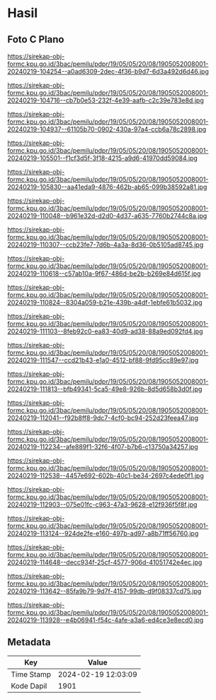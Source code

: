 # Hasil

## Foto C Plano

https://sirekap-obj-formc.kpu.go.id/3bac/pemilu/pdpr/19/05/05/20/08/1905052008001-20240219-104254--a0ad6309-2dec-4f36-b9d7-6d3a492d6d46.jpg

https://sirekap-obj-formc.kpu.go.id/3bac/pemilu/pdpr/19/05/05/20/08/1905052008001-20240219-104716--cb7b0e53-232f-4e39-aafb-c2c39e783e8d.jpg

https://sirekap-obj-formc.kpu.go.id/3bac/pemilu/pdpr/19/05/05/20/08/1905052008001-20240219-104937--61105b70-0902-430a-97a4-ccb6a78c2898.jpg

https://sirekap-obj-formc.kpu.go.id/3bac/pemilu/pdpr/19/05/05/20/08/1905052008001-20240219-105501--f1cf3d5f-3f18-4215-a9d6-41970dd59084.jpg

https://sirekap-obj-formc.kpu.go.id/3bac/pemilu/pdpr/19/05/05/20/08/1905052008001-20240219-105830--aa41eda9-4876-462b-ab65-099b38592a81.jpg

https://sirekap-obj-formc.kpu.go.id/3bac/pemilu/pdpr/19/05/05/20/08/1905052008001-20240219-110048--b961e32d-d2d0-4d37-a635-7760b2744c8a.jpg

https://sirekap-obj-formc.kpu.go.id/3bac/pemilu/pdpr/19/05/05/20/08/1905052008001-20240219-110307--ccb23fe7-7d6b-4a3a-8d36-0b5105ad8745.jpg

https://sirekap-obj-formc.kpu.go.id/3bac/pemilu/pdpr/19/05/05/20/08/1905052008001-20240219-110618--c57ab10a-9f67-486d-be2b-b269e84d615f.jpg

https://sirekap-obj-formc.kpu.go.id/3bac/pemilu/pdpr/19/05/05/20/08/1905052008001-20240219-110824--8304a059-b21e-439b-a4df-1ebfe61b5032.jpg

https://sirekap-obj-formc.kpu.go.id/3bac/pemilu/pdpr/19/05/05/20/08/1905052008001-20240219-111103--8feb92c0-ea83-40d9-ad38-88a9ed092fd4.jpg

https://sirekap-obj-formc.kpu.go.id/3bac/pemilu/pdpr/19/05/05/20/08/1905052008001-20240219-111547--ccd21b43-e1a0-4512-bf88-9fd95cc89e97.jpg

https://sirekap-obj-formc.kpu.go.id/3bac/pemilu/pdpr/19/05/05/20/08/1905052008001-20240219-111813--bfb49341-5ca5-49e8-926b-8d5d658b3d0f.jpg

https://sirekap-obj-formc.kpu.go.id/3bac/pemilu/pdpr/19/05/05/20/08/1905052008001-20240219-112041--f92b8ff8-9dc7-4cf0-bc94-252d23feea47.jpg

https://sirekap-obj-formc.kpu.go.id/3bac/pemilu/pdpr/19/05/05/20/08/1905052008001-20240219-112234--afe889f1-32f6-4f07-b7b6-c13750a34257.jpg

https://sirekap-obj-formc.kpu.go.id/3bac/pemilu/pdpr/19/05/05/20/08/1905052008001-20240219-112538--4457e692-602b-40c1-be34-2697c4ede0f1.jpg

https://sirekap-obj-formc.kpu.go.id/3bac/pemilu/pdpr/19/05/05/20/08/1905052008001-20240219-112903--075e01fc-c963-47a3-9628-e12f936f5f8f.jpg

https://sirekap-obj-formc.kpu.go.id/3bac/pemilu/pdpr/19/05/05/20/08/1905052008001-20240219-113124--924de2fe-e160-497b-ad97-a8b71ff56760.jpg

https://sirekap-obj-formc.kpu.go.id/3bac/pemilu/pdpr/19/05/05/20/08/1905052008001-20240219-114648--decc934f-25cf-4577-906d-41051742e4ec.jpg

https://sirekap-obj-formc.kpu.go.id/3bac/pemilu/pdpr/19/05/05/20/08/1905052008001-20240219-113642--85fa9b79-9d7f-4157-99db-d9f08337cd75.jpg

https://sirekap-obj-formc.kpu.go.id/3bac/pemilu/pdpr/19/05/05/20/08/1905052008001-20240219-113928--e4b06941-f54c-4afe-a3a6-ed4ce3e8ecd0.jpg


## Metadata

| Key        | Value               |
| ---------- | ------------------- |
| Time Stamp | 2024-02-19 12:03:09 |
| Kode Dapil | 1901                |



